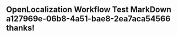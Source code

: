 <properties
ms.topic="hero-topic"
ms.test1="hero-topic"
ms.test2="test"/>

## OpenLocalization Workflow Test MarkDown a127969e-06b8-4a51-bae8-2ea7aca54566 thanks!
